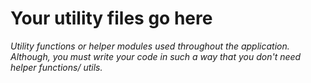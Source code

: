 # Your utility files go here

*Utility functions or helper modules used throughout the application.*
*Although, you must write your code in such a way that you don't need helper functions/ utils.*
